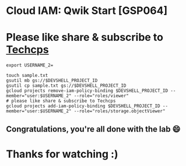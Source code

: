 
# Cloud IAM: Qwik Start [GSP064]

# Please like share & subscribe to [Techcps](https://www.youtube.com/@techcps)

```
export USERNAME_2=
```

```
touch sample.txt
gsutil mb gs://$DEVSHELL_PROJECT_ID
gsutil cp sample.txt gs://$DEVSHELL_PROJECT_ID
gcloud projects remove-iam-policy-binding $DEVSHELL_PROJECT_ID --member="user:$USERNAME_2" --role="roles/viewer"
# please like share & subscribe to Techcps
gcloud projects add-iam-policy-binding $DEVSHELL_PROJECT_ID --member="user:$USERNAME_2" --role="roles/storage.objectViewer"
```

## Congratulations, you're all done with the lab 😄
# Thanks for watching :)
